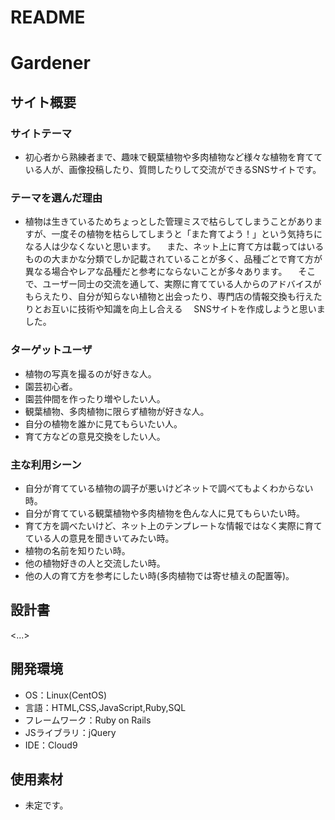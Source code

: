 # README


# Gardener

## サイト概要
### サイトテーマ
- 初心者から熟練者まで、趣味で観葉植物や多肉植物など様々な植物を育てている人が、画像投稿したり、質問したりして交流ができるSNSサイトです。

### テーマを選んだ理由
- 植物は生きているためちょっとした管理ミスで枯らしてしまうことがありますが、一度その植物を枯らしてしまうと「また育てよう！」という気持ちになる人は少なくないと思います。
　また、ネット上に育て方は載ってはいるものの大まかな分類でしか記載されていることが多く、品種ごとで育て方が異なる場合やレアな品種だと参考にならないことが多々あります。
　そこで、ユーザー同士の交流を通して、実際に育てている人からのアドバイスがもらえたり、自分が知らない植物と出会ったり、専門店の情報交換も行えたりとお互いに技術や知識を向上し合える
　SNSサイトを作成しようと思いました。


### ターゲットユーザ
- 植物の写真を撮るのが好きな人。
- 園芸初心者。
- 園芸仲間を作ったり増やしたい人。
- 観葉植物、多肉植物に限らず植物が好きな人。
- 自分の植物を誰かに見てもらいたい人。
- 育て方などの意見交換をしたい人。



### 主な利用シーン
- 自分が育てている植物の調子が悪いけどネットで調べてもよくわからない時。
- 自分が育てている観葉植物や多肉植物を色んな人に見てもらいたい時。
- 育て方を調べたいけど、ネット上のテンプレートな情報ではなく実際に育てている人の意見を聞きいてみたい時。
- 植物の名前を知りたい時。
- 他の植物好きの人と交流したい時。
- 他の人の育て方を参考にしたい時(多肉植物では寄せ植えの配置等)。

## 設計書
<...>

## 開発環境
- OS：Linux(CentOS)
- 言語：HTML,CSS,JavaScript,Ruby,SQL
- フレームワーク：Ruby on Rails
- JSライブラリ：jQuery
- IDE：Cloud9

## 使用素材
- 未定です。